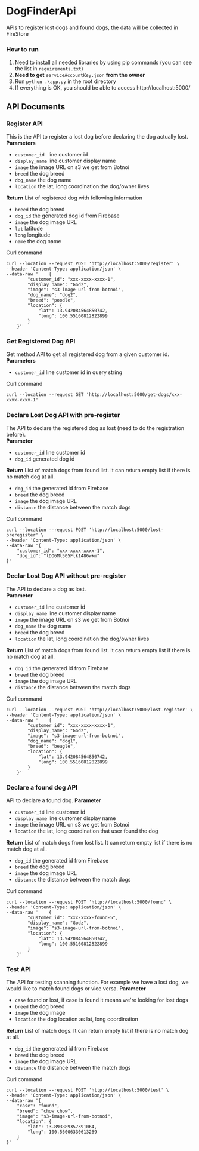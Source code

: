 # DogFinderApi
APIs to register lost dogs and found dogs, the data will be collected in FireStore

### How to run
1. Need to install all needed libraries by using pip commands (you can see the list in `requirements.txt`)
2. **Need to get** `serviceAccountKey.json` **from the owner**
3. Run `python .\app.py` in the root directory
4. If everything is OK, you should be able to access http://localhost:5000/

## API Documents
### Register API
This is the API to register a lost dog before declaring the dog actually lost.  
**Parameters**  
- `customer_id ` line customer id
- `display_name` line customer display name
- `image` the image URL on s3 we get from Botnoi
- `breed` the dog breed
- `dog_name` the dog name
- `location` the lat, long coordination the dog/owner lives

**Return**
List of registered dog with following information
- `breed` the dog breed
- `dog_id` the generated dog id from Firebase
- `image` the dog image URL
- `lat` latitude
- `long` longitude
- `name` the dog name

Curl command
```
curl --location --request POST 'http://localhost:5000/register' \
--header 'Content-Type: application/json' \
--data-raw '    {
        "customer_id": "xxx-xxxx-xxxx-1",
        "display_name": "Godz",
        "image": "s3-image-url-from-botnoi",
        "dog_name": "dog2",
        "breed": "poodle",
        "location": {
            "lat": 13.942084564850742,
            "long": 100.55160812822899
        }
    }'
```    

### Get Registered Dog API
Get method API to get all registered dog from a given customer id.  
**Parameters**
- `customer_id` line customer id in query string

Curl command
```
curl --location --request GET 'http://localhost:5000/get-dogs/xxx-xxxx-xxxx-1'
```

### Declare Lost Dog API with pre-register
The API to declare the registered dog as lost (need to do the registration before).  
**Parameter**
- `customer_id` line customer id
- `dog_id` generated dog id  

**Return**
List of match dogs from found list. It can return empty list if there is no match dog at all.
- `dog_id` the generated id from Firebase
- `breed` the dog breed
- `image` the dog image URL
- `distance` the distance between the match dogs


Curl command
```
curl --location --request POST 'http://localhost:5000/lost-preregister' \
--header 'Content-Type: application/json' \
--data-raw '{
    "customer_id": "xxx-xxxx-xxxx-1",
    "dog_id": "lDO6Ml505Flk1486wkm"
}'
```

### Declar Lost Dog API without pre-register
The API to declare a dog as lost.  
**Parameter**
- `customer_id` line customer id
- `display_name` line customer display name
- `image` the image URL on s3 we get from Botnoi
- `dog_name` the dog name
- `breed` the dog breed
- `location` the lat, long coordination the dog/owner lives  

**Return**
List of match dogs from found list. It can return empty list if there is no match dog at all.
- `dog_id` the generated id from Firebase
- `breed` the dog breed
- `image` the dog image URL
- `distance` the distance between the match dogs

Curl command
```
curl --location --request POST 'http://localhost:5000/lost-register' \
--header 'Content-Type: application/json' \
--data-raw '    {
        "customer_id": "xxx-xxxx-xxxx-1",
        "display_name": "Godz",
        "image": "s3-image-url-from-botnoi",
        "dog_name": "dog1",
        "breed": "beagle",
        "location": {
            "lat": 13.942084564850742,
            "long": 100.55160812822899
        }
    }'
```

### Declare a found dog API
API to declare a found dog.
**Parameter**
- `customer_id` line customer id
- `display_name` line customer display name
- `image` the image URL on s3 we get from Botnoi
- `location` the lat, long coordination that user found the dog  

**Return**
List of match dogs from lost list. It can return empty list if there is no match dog at all.
- `dog_id` the generated id from Firebase
- `breed` the dog breed
- `image` the dog image URL
- `distance` the distance between the match dogs

Curl command
```
curl --location --request POST 'http://localhost:5000/found' \
--header 'Content-Type: application/json' \
--data-raw '    {
        "customer_id": "xxx-xxxx-found-5",
        "display_name": "Godz",
        "image": "s3-image-url-from-botnoi",
        "location": {
            "lat": 13.942084564850742,
            "long": 100.55160812822899
        }
    }'
```

### Test API
The API for testing scanning function. For example we have a lost dog, we would like to match found dogs or vice versa.
**Parameter**
- `case` found or lost, if case is found it means we're looking for lost dogs
- `breed` the dog breed
- `image` the dog image
- `location` the dog location as lat, long coordination

**Return**
List of match dogs. It can return empty list if there is no match dog at all.
- `dog_id` the generated id from Firebase
- `breed` the dog breed
- `image` the dog image URL
- `distance` the distance between the match dogs

Curl command
```
curl --location --request POST 'http://localhost:5000/test' \
--header 'Content-Type: application/json' \
--data-raw '{
    "case": "found",
    "breed": "chow chow",
    "image": "s3-image-url-from-botnoi",
    "location": {
        "lat": 13.893889357391064,
        "long": 100.56006330613269
    }
}'
```